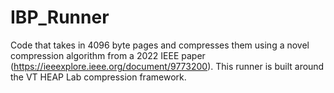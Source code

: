 # IBP_Runner

Code that takes in 4096 byte pages and compresses them using a novel compression algorithm from a 2022 IEEE paper (https://ieeexplore.ieee.org/document/9773200). This runner 
is built around the VT HEAP Lab compression framework. 
